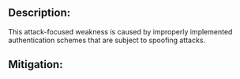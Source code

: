 ## Description:

This attack-focused weakness is caused by improperly implemented authentication schemes that are subject to spoofing attacks.



## Mitigation:

